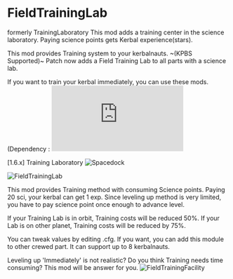 # FieldTrainingLab
formerly TrainingLaboratory
 This mod adds a training center in the science laboratory. Paying science points gets Kerbal experience(stars).
 
This mod provides Training system to your kerbalnauts.
~(KPBS Supported)~ Patch now adds a Field Training Lab to all parts with a science lab.

 

If you want to train your kerbal immediately, you can use these mods.
(Dependency : ![Module Manager](http://forum.kerbalspaceprogram.com/index.php?/topic/50533-12-*)

[1.6.x] Training Laboratory
![Spacedock](http://spacedock.info/mod/971)

![FieldTrainingLab](https://i.imgur.com/VGwKrJn.png)

This mod provides Training method with consuming Science points.
Paying 20 sci, your kerbal can get 1 exp. Since leveling up method is very limited, you have to pay science point once enough to advance level.

If your Training Lab is in orbit, Training costs will be reduced 50%.
If your Lab is on other planet, Training costs will be reduced by 75%.

You can tweak values by editing .cfg. If you want, you can add this module to other crewed part. It can support up to 8 kerbalnauts.

 

Leveling up 'Immediately' is not realistic? Do you think Training needs time consuming? This mod will be answer for you. ![FieldTrainingFacility](https://github.com/zer0Kerbal/FieldTrainingFacility)
